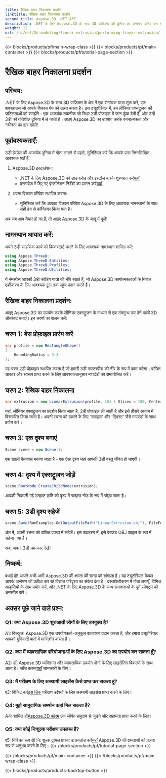 ```yaml
---
title: रैखिक बाहर निकालना प्रदर्शन
linktitle: रैखिक बाहर निकालना प्रदर्शन
second_title: Aspose.3D .NET API
description: .NET के लिए Aspose.3D के साथ 3D ग्राफ़िक्स की दुनिया का अन्वेषण करें। इस चरण-दर-चरण मार्गदर्शिका में लीनियर एक्सट्रूज़न निष्पादित करना।
weight: 12
url: /hi/net/3d-modeling/linear-extrusion/performing-linear-extrusion/
---
```


{{< blocks/products/pf/main-wrap-class >}}
{{< blocks/products/pf/main-container >}}
{{< blocks/products/pf/tutorial-page-section >}}

# रैखिक बाहर निकालना प्रदर्शन

## परिचय:

.NET के लिए Aspose.3D के साथ 3D ग्राफ़िक्स के क्षेत्र में एक रोमांचक यात्रा शुरू करें, एक पावरहाउस जो आपके विकास गेम को उन्नत करता है। इस ट्यूटोरियल में, हम लीनियर एक्सट्रूज़न की जटिलताओं को समझेंगे - एक आकर्षक तकनीक जो स्थिर 2डी प्रोफाइल में जान फूंक देती है, और उन्हें 3डी की गतिशील दुनिया में ले जाती है। आइए Aspose.3D का उपयोग करके रचनात्मकता और नवीनता का द्वार खोलें!

## पूर्वावश्यकताएँ:

3डी हेरफेर की आकर्षक दुनिया में गोता लगाने से पहले, सुनिश्चित करें कि आपके पास निम्नलिखित आवश्यक शर्तें हैं:

1. Aspose.3D इंस्टालेशन:
   -  .NET के लिए Aspose.3D को डाउनलोड और इंस्टॉल करके शुरुआत करें[यहाँ](https://releases.aspose.com/3d/net/).
   -  दस्तावेज़ में दिए गए इंस्टॉलेशन निर्देशों का पालन करें[यहाँ](https://reference.aspose.com/3d/net/).

2. अपना विकास परिवेश स्थापित करना:
   - सुनिश्चित करें कि आपका विकास परिवेश Aspose.3D के लिए आवश्यक नामस्थानों के साथ सही ढंग से कॉन्फ़िगर किया गया है।

अब जब आप तैयार हो गए हैं, तो आइए Aspose.3D के जादू में कूदें!

## नामस्थान आयात करें:

अपने 3डी साहसिक कार्य को किकस्टार्ट करने के लिए आवश्यक नामस्थान शामिल करें:

```csharp
using Aspose.ThreeD;
using Aspose.ThreeD.Entities;
using Aspose.ThreeD.Profiles;
using Aspose.ThreeD.Utilities;
```

ये नेमस्पेस आपकी 3डी कोडिंग यात्रा की नींव रखते हैं, जो Aspose.3D कार्यात्मकताओं के निर्बाध एकीकरण के लिए आवश्यक टूल तक पहुंच प्रदान करते हैं।

## रैखिक बाहर निकालना प्रदर्शन:

आइए Aspose.3D का उपयोग करके लीनियर एक्सट्रूज़न के माध्यम से एक मंत्रमुग्ध कर देने वाली 3D ऑब्जेक्ट बनाएं। इन चरणों का पालन करें:

## चरण 1: बेस प्रोफ़ाइल प्रारंभ करें
```csharp
var profile = new RectangleShape()
{
    RoundingRadius = 0.3
};
```

यह चरण 2डी प्रोफ़ाइल स्थापित करता है जो हमारी 3डी मास्टरपीस की नींव के रूप में काम करेगा। वांछित आकार और स्वरूप प्राप्त करने के लिए आवश्यकतानुसार मापदंडों को समायोजित करें।

## चरण 2: रैखिक बाहर निकालना
```csharp
var extrusion = new LinearExtrusion(profile, 10) { Slices = 100, Center = true, Twist = 360, TwistOffset = new Vector3(10, 0, 0) };
```

यहां, लीनियर एक्सट्रूज़न का प्रदर्शन किया जाता है, 2डी प्रोफ़ाइल ली जाती है और इसे तीसरे आयाम में विस्तारित किया जाता है। अपनी रचना को ढालने के लिए 'स्लाइस' और 'ट्विस्ट' जैसे मापदंडों के साथ प्रयोग करें।

## चरण 3: एक दृश्य बनाएं
```csharp
Scene scene = new Scene();
```

एक खाली कैनवास बनाया जाता है - एक ऐसा दृश्य जहां आपकी 3डी वस्तु जीवंत हो जाएगी।

## चरण 4: दृश्य में एक्सट्रूज़न जोड़ें
```csharp
scene.RootNode.CreateChildNode(extrusion);
```

आपकी निकाली गई उत्कृष्ट कृति को दृश्य में चाइल्ड नोड के रूप में जोड़ा जाता है।

## चरण 5: 3डी दृश्य सहेजें
```csharp
scene.Save(RunExamples.GetOutputFilePath("LinearExtrusion.obj"), FileFormat.WavefrontOBJ);
```

अंत में, अपनी रचना को वांछित प्रारूप में सहेजें। इस उदाहरण में, इसे वेवफ्रंट OBJ फ़ाइल के रूप में सहेजा गया है।

अब, अपना 3डी चमत्कार देखें!

## निष्कर्ष:

बधाई हो! आपने अभी-अभी Aspose.3D की क्षमता की सतह को खंगाला है। यह ट्यूटोरियल केवल आपके अन्वेषण की प्रतीक्षा कर रहे विशाल परिदृश्य का संकेत देता है। दस्तावेज़ीकरण में गोता लगाएँ, विभिन्न आकृतियों के साथ प्रयोग करें, और .NET के लिए Aspose.3D के साथ संभावनाओं के पूर्ण स्पेक्ट्रम को अनलॉक करें।

## अक्सर पूछे जाने वाले प्रश्न:

### Q1: क्या Aspose.3D शुरुआती लोगों के लिए उपयुक्त है?

A1: बिल्कुल! Aspose.3D एक उपयोगकर्ता-अनुकूल वातावरण प्रदान करता है, और हमारा ट्यूटोरियल आपको बुनियादी बातों में मार्गदर्शन करता है।

### Q2: क्या मैं व्यावसायिक परियोजनाओं के लिए Aspose.3D का उपयोग कर सकता हूँ?

 A2: हाँ, Aspose.3D व्यक्तिगत और व्यावसायिक उपयोग दोनों के लिए लाइसेंसिंग विकल्पों के साथ आता है। जाँच करना[यहाँ](https://purchase.aspose.com/buy) जानकारी के लिए।

### Q3: मैं परीक्षण के लिए अस्थायी लाइसेंस कैसे प्राप्त कर सकता हूं?

 ए3: विजिट करें[इस लिंक](https://purchase.aspose.com/temporary-license/) परीक्षण उद्देश्यों के लिए अस्थायी लाइसेंस प्राप्त करने के लिए।

### Q4: मुझे सामुदायिक समर्थन कहां मिल सकता है?

 A4: शामिल हों[Aspose.3D फोरम](https://forum.aspose.com/c/3d/18) एक जीवंत समुदाय से जुड़ने और सहायता प्राप्त करने के लिए।

### Q5: क्या कोई निःशुल्क परीक्षण उपलब्ध है?

 ए5: निश्चित रूप से! नि: शुल्क ट्रायल प्रारूप डाउनलोड करें[यहाँ](https://releases.aspose.com/) Aspose.3D की क्षमताओं को प्रत्यक्ष रूप से अनुभव करने के लिए।
{{< /blocks/products/pf/tutorial-page-section >}}

{{< /blocks/products/pf/main-container >}}
{{< /blocks/products/pf/main-wrap-class >}}

{{< blocks/products/products-backtop-button >}}
